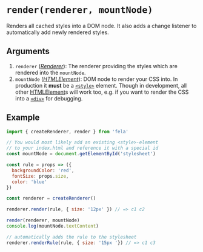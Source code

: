 # `render(renderer, mountNode)`

Renders all cached styles into a DOM node. It also adds a change listener to automatically add newly rendered styles.<br>

## Arguments
1. `renderer` ([*Renderer*](Renderer.md)): The renderer providing the styles which are rendered into the `mountNode`.
1. `mountNode` (*[HTMLElement](https://developer.mozilla.org/en-US/docs/Web/API/HTMLElement)*): DOM node to render your CSS into. In production it **must** be a  [`<style>`](https://developer.mozilla.org/en-US/docs/Web/HTML/Element/style) element. Though in development, all other [HTMLElement](https://developer.mozilla.org/en-US/docs/Web/API/HTMLElement)s will work too, e.g. if you want to render the CSS into a [`<div>`](https://developer.mozilla.org/en-US/docs/Web/HTML/Element/div) for debugging.

## Example

```javascript
import { createRenderer, render } from 'fela'

// You would most likely add an existing <style>-element
// to your index.html and reference it with a special id
const mountNode = document.getElementById('stylesheet')

const rule = props => ({
  backgroundColor: 'red',
  fontSize: props.size,
  color: 'blue'
})

const renderer = createRenderer()

renderer.render(rule, { size: '12px' }) // => c1 c2

render(renderer, mountNode)
console.log(mountNode.textContent)

// automatically adds the rule to the stylesheet
renderer.renderRule(rule, { size: '15px '}) // => c1 c3
```
